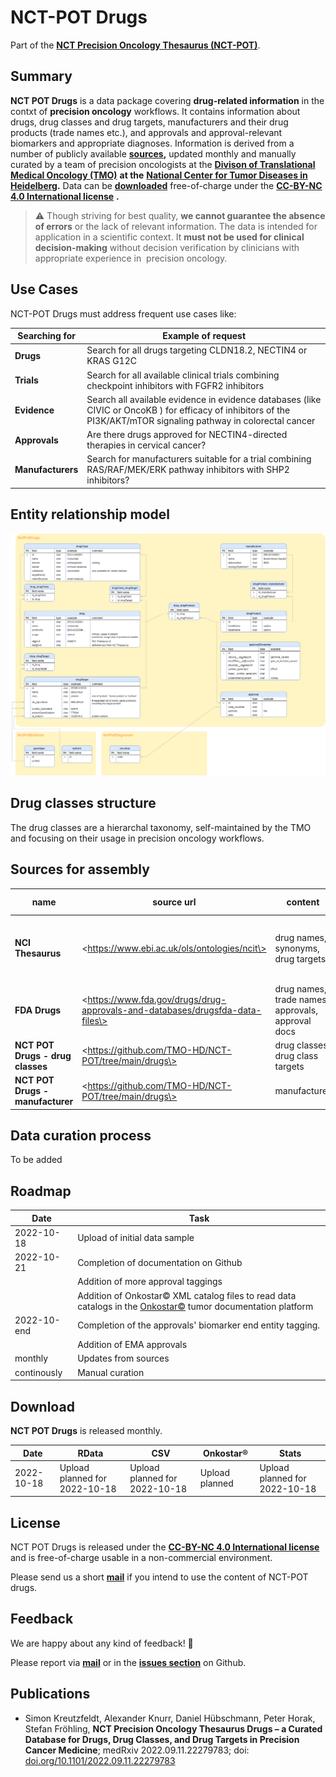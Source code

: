 # NCT-POT Drugs

Part of the [**NCT Precision Oncology Thesaurus (NCT-POT)**](https://github.com/TMO-HD/NCT-POT).

## Summary

**NCT POT Drugs** is a data package covering **drug-related information** in the contxt of **precision oncology** workflows. It contains information about drugs, drug classes and drug targets, manufacturers and their drug products (trade names etc.), and approvals and approval-relevant biomarkers and appropriate diagnoses. Information is derived from a number of publicly available [**sources**](NCT_POT_Drugs#Sources_for_Assembly)**,** updated monthly and manually curated by a team of precision oncologists at the [**Divison of Translational Medical Oncology (TMO)**](https://www.dkfz.de/en/translationale-medizinische-onkologie/index.php) **at the** [**National Center for Tumor Diseases in Heidelberg**](https://www.nct-heidelberg.de/)**.** Data can be [**downloaded**](NCT_POT_Drugs#Download) free-of-charge under the [**CC-BY-NC 4.0 International license**](#License) **.**

> :warning: Though striving for best quality, **we cannot guarantee the absence of errors** or the lack of relevant information. The data is intended for application in a scientific context. It **must not be used for clinical decision-making** without decision verification by clinicians with appropriate experience in  precision oncology.

## Use Cases

NCT-POT Drugs must address frequent use cases like:

| Searching for | Example of request |
| --- | --- |
| **Drugs** | Search for all drugs targeting CLDN18.2, NECTIN4 or KRAS G12C |
| **Trials** | Search for all available clinical trials combining checkpoint inhibitors with FGFR2 inhibitors |
| **Evidence** | Search all available evidence in evidence databases (like CIVIC or OncoKB ) for efficacy of inhibitors of the PI3K/AKT/mTOR signaling pathway in colorectal cancer |
| **Approvals** | Are there drugs approved for NECTIN4-directed therapies in cervical cancer? |
| **Manufacturers** | Search for manufacturers suitable for a trial combining RAS/RAF/MEK/ERK pathway inhibitors with SHP2 inhibitors? |

## Entity relationship model
![Entity relationship model](docs/NC-POT_Drugs_ERM.png)

## Drug classes structure

The drug classes are a hierarchal taxonomy, self-maintained by the TMO  
and focusing on their usage in precision oncology workflows.

## Sources for assembly

| name | source url | content | comment | update cycle |
| --- | --- | --- | --- | --- |
| **NCI Thesaurus** | \<https://www.ebi.ac.uk/ols/ontologies/ncit\> | drug names, synonyms, drug targets | only (a subset of) nodes below NCIT\_C1909 ("Pharmacologic Substance") is used | monthly |
| **FDA Drugs** | \<https://www.fda.gov/drugs/drug-approvals-and-databases/drugsfda-data-files\> | drug names, trade names, approvals, approval docs |   | monthly |
| **NCT POT Drugs - drug classes** | \<https://github.com/TMO-HD/NCT-POT/tree/main/drugs\> | drug classes, drug class targets | self-maintained at NCT Heidelberg | continously |
| **NCT POT Drugs - manufacturer** | \<https://github.com/TMO-HD/NCT-POT/tree/main/drugs\> | manufacturer | self-maintained at NCT Heidelberg | continously |

## Data curation process

To be added

## Roadmap

| Date | Task |
| --- | --- |
| 2022-10-18 | Upload of initial data sample |
| 2022-10-21 | Completion of documentation on Github |
|   | Addition of more approval taggings |
|   | Addition of Onkostar© XML catalog files to read data catalogs in the [Onkostar©](https://www.onkostar.de/) tumor documentation platform |
| 2022-10-end | Completion of the approvals' biomarker end entity tagging. |
|   | Addition of EMA approvals |
| monthly | Updates from sources |
| continously | Manual curation |

## Download

**NCT POT Drugs** is released monthly.

| Date | RData | CSV | Onkostar® | Stats |
| --- | --- | --- | --- | --- |
| 2022-10-18 | Upload planned for 2022-10-18 | Upload planned for 2022-10-18 | Upload planned | Upload planned for 2022-10-18 |

## License

NCT POT Drugs is released under the [**CC-BY-NC 4.0 International license**](https://creativecommons.org/licenses/by-nc/4.0/) and is free-of-charge usable in a non-commercial environment. 

Please send us a short [**mail**](Mailto:simon.kreutzfeldt@nct-heidelberg.de) if you intend to use the content of NCT-POT drugs.

## Feedback

We are happy about any kind of feedback! 🙂

Please report via [**mail**](Mailto:simon.kreutzfeldt@nct-heidelberg.de) or in the [**issues section**](https://github.com/TMO-HD/NCT-POT/issues) on Github.

## Publications

*   Simon Kreutzfeldt, Alexander Knurr, Daniel Hübschmann, Peter Horak, Stefan Fröhling, **NCT Precision Oncology Thesaurus Drugs – a Curated Database for Drugs, Drug Classes, and Drug Targets in Precision Cancer Medicine**; medRxiv 2022.09.11.22279783; doi: [doi.org/10.1101/2022.09.11.22279783](https://doi.org/10.1101/2022.09.11.22279783)
